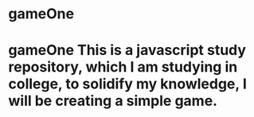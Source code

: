 # gameOne
# gameOne This is a javascript study repository, which I am studying in college, to solidify my knowledge, I will be creating a simple game.
